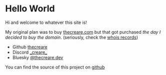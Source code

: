 # Hello World

Hi and welcome to whatever this site is!

My original plan was to buy [thecreare.com](https://thecreare.com) but that got purchased *the day I decided to buy the domain*.
(seriously, check the [whois records](https://www.whois.com/whois/thecreare.com))

- Github [thecreare](https://github.com/thecreare)
- Discord [\_creare\_](https://discordapp.com/users/468384658653184040)
- Bluesky [@thecreare.dev](https://bsky.app/profile/thecreare.dev)

You can find the source of this project on [github](https://github.com/thecreare/rust-webserver)
